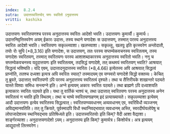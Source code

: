 ```yaml
---
index:  8.2.4
sutra:  उदात्तस्वरितयोर् यणः स्वरितो ऽनुदात्तस्य
vritti:  kashika 
---
```


उदात्तयणः स्वरितयणश्च परस्य अनुदात्तस्य स्वरितः आदेशो भवति। उदात्तयणः कुमार्यौ। कुमार्यः। उदात्तनिवृत्तिस्वरेण अयम् ईकारः उदात्तः, तस्य स्थाने यणादेशः स उदात्तयण्, तस्मात् परस्य अनुदात्तस्य स्वरितः आदेशो भवति। स्वरितयणः सकृल्ल्व्याशा। खलप्व्याशा। सकृल्लूः, खलपूः इति कृत्स्वरेण अन्तोदातौ, तयोः रोः सुपि (*8,3.16) इति यणादेशः, स उदात्तयण्, ततः परस्य सप्तम्येकवचनस्य स्वरितत्वम्, तस्य यणादेशः स्वरितयण्, तस्मात् स्वरितयणः परस्य आशाशब्दाकारस्य अनुदात्तस्य स्वरितो भवति। ननु च सप्तम्येकवचनस्य यदुदात्तयणः इति स्वरितत्वम्, तदसिद्धं यणादेशे, तत् कथमयं स्वरितयण् भवति? आश्रयात् सिद्धत्वं भविष्यति। यदि एवम्, उदात्तादनुदात्तस्य स्वरितः (*8,4.66) इत्येतस्य अपि आश्रयात् सिद्धत्वं प्राप्नोति, ततश्च दध्यशा इत्यत्र अपि स्वरितः स्यात्? तस्मादयम् एव यण्स्वरो यणादेशे सिद्धो वक्तव्यः। केचित् तु ब्रुवते, उदात्तात् स्वरितयणो ऽपि परस्य अनुदात्तस्य स्वरितत्वं दृश्यते। तथा च तैत्तिरीयके शाखान्तरे पठ्यते यास्ते विश्वाः समिधः सन्त्यग्ने इति। अग्ने इत्ययम् अकारः स्वरितः पठ्यते। तथा ब्राह्मणे ऽपि दध्याशयति इत्याकारः स्वरितः पठ्यते इति। यथा तु वार्तिकं भाश्यं च, तथा उदात्तात् स्वरितयणः परस्य अनुदात्तस्य अनेन स्वरितत्वं न भवति इति स्थितम्। तथा च भाष्ये स्वरितयण्ग्रहणम् इदं प्रत्याख्यायते। सकृल्ल्व्याशा इत्येवम् आदौ उदात्तयणः इत्येव स्वरितस्य सिद्धत्वात्। स्वरितयण्व्यवधानम् अव्यवधानम् एव, स्वरिविधौ व्यञ्जनम् अविद्यमानवतिति। तत् तु क्रियते, पूर्वस्मादपि विधौ स्थानिवद्भावात् व्यवधानम् अस्ति, स्वरदीर्घयलोपेषु च लोपाजादेशस्य स्थानिवद्भावः प्रतिषिध्यते इति। उदात्तस्वरितयोः इति किम्? वैदी आशा वैद्याशा। शार्ङ्गरव्याशा। अनुदात्तयणादेशो ऽयम्। अनुदात्तस्य इति किम्? कुमार्यत्र। किशोर्यत्र। अत्र इत्ययम् आद्युदात्तो लित्स्वरेण।

